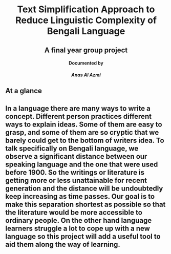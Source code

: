 <h1 align="center"> Text Simplification Approach to Reduce Linguistic Complexity of Bengali Language </h1>
<h2 align = "center" >A final year group project </h2> 
<h4 align = "center">Documented by <br/> <h5 align = "center">Anas Al Azmi</h5> </h4>
<h2> At a glance <h2/> 
In a language there are many ways to write a concept. Different person practices
different ways to explain ideas. Some of them are easy to grasp, and some of them are
so cryptic that we barely could get to the bottom of writers idea. To talk specifically on
Bengali language, we observe a significant distance between our speaking language and
the one that were used before 1900. So the writings or literature is getting more or less
unattainable for recent generation and the distance will be undoubtedly keep increasing as
time passes. Our goal is to make this separation shortest as possible so that the literature
would be more accessible to ordinary people. On the other hand language learners struggle
a lot to cope up with a new language so this project will add a useful tool to aid them
along the way of learning.
